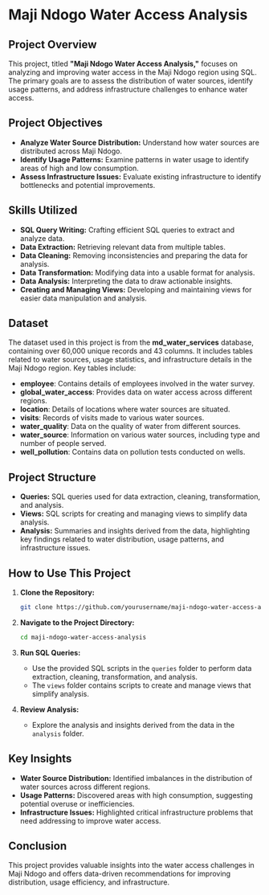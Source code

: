 
# Maji Ndogo Water Access Analysis

## Project Overview
This project, titled **"Maji Ndogo Water Access Analysis,"** focuses on analyzing and improving water access in the Maji Ndogo region using SQL. The primary goals are to assess the distribution of water sources, identify usage patterns, and address infrastructure challenges to enhance water access.

## Project Objectives
- **Analyze Water Source Distribution:** Understand how water sources are distributed across Maji Ndogo.
- **Identify Usage Patterns:** Examine patterns in water usage to identify areas of high and low consumption.
- **Assess Infrastructure Issues:** Evaluate existing infrastructure to identify bottlenecks and potential improvements.

## Skills Utilized
- **SQL Query Writing:** Crafting efficient SQL queries to extract and analyze data.
- **Data Extraction:** Retrieving relevant data from multiple tables.
- **Data Cleaning:** Removing inconsistencies and preparing the data for analysis.
- **Data Transformation:** Modifying data into a usable format for analysis.
- **Data Analysis:** Interpreting the data to draw actionable insights.
- **Creating and Managing Views:** Developing and maintaining views for easier data manipulation and analysis.

## Dataset
The dataset used in this project is from the **md_water_services** database, containing over 60,000 unique records and 43 columns. It includes tables related to water sources, usage statistics, and infrastructure details in the Maji Ndogo region. Key tables include:

- **employee**: Contains details of employees involved in the water survey.
- **global_water_access**: Provides data on water access across different regions.
- **location**: Details of locations where water sources are situated.
- **visits**: Records of visits made to various water sources.
- **water_quality**: Data on the quality of water from different sources.
- **water_source**: Information on various water sources, including type and number of people served.
- **well_pollution**: Contains data on pollution tests conducted on wells.

## Project Structure
- **Queries:** SQL queries used for data extraction, cleaning, transformation, and analysis.
- **Views:** SQL scripts for creating and managing views to simplify data analysis.
- **Analysis:** Summaries and insights derived from the data, highlighting key findings related to water distribution, usage patterns, and infrastructure issues.

## How to Use This Project
1. **Clone the Repository:**
   ```bash
   git clone https://github.com/yourusername/maji-ndogo-water-access-analysis.git
   ```
2. **Navigate to the Project Directory:**
   ```bash
   cd maji-ndogo-water-access-analysis
   ```
3. **Run SQL Queries:**
   - Use the provided SQL scripts in the `queries` folder to perform data extraction, cleaning, transformation, and analysis.
   - The `views` folder contains scripts to create and manage views that simplify analysis.

4. **Review Analysis:**
   - Explore the analysis and insights derived from the data in the `analysis` folder.

## Key Insights
- **Water Source Distribution:** Identified imbalances in the distribution of water sources across different regions.
- **Usage Patterns:** Discovered areas with high consumption, suggesting potential overuse or inefficiencies.
- **Infrastructure Issues:** Highlighted critical infrastructure problems that need addressing to improve water access.

## Conclusion
This project provides valuable insights into the water access challenges in Maji Ndogo and offers data-driven recommendations for improving distribution, usage efficiency, and infrastructure.
